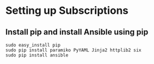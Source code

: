 # Setting up Subscriptions

## Install pip and install Ansible using pip

`sudo easy_install pip`  
`sudo pip install paramiko PyYAML Jinja2 httplib2 six`  
`sudo pip install ansible`  
